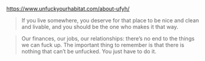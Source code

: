 https://www.unfuckyourhabitat.com/about-ufyh/

>If you live somewhere, you deserve for that place to be nice and clean and livable, and you should be the one who makes it that way.

>Our finances, our jobs, our relationships: there’s no end to the things we can fuck up.  The important thing to remember is that there is nothing that can’t be unfucked. You just have to do it.
